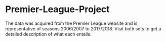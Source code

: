 # Premier-League-Project
The data was acquired from the Premier League website and is representative of seasons 2006/2007 to 2017/2018. Visit both sets to get a detailed description of what each entails.
